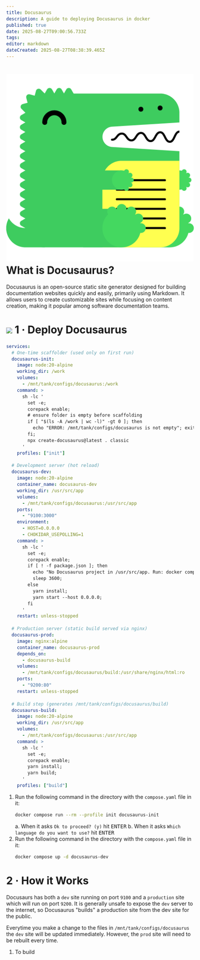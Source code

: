 ```yaml
---
title: Docusaurus
description: A guide to deploying Docusaurus in docker
published: true
date: 2025-08-27T09:00:56.733Z
tags: 
editor: markdown
dateCreated: 2025-08-27T08:38:39.465Z
---
```


# <img src="/docusaurus.png" class="tab-icon"> What is Docusaurus?
Docusaurus is an open-source static site generator designed for building documentation websites quickly and easily, primarily using Markdown. It allows users to create customizable sites while focusing on content creation, making it popular among software documentation teams.

# <img src="/docker.png" class="tab-icon"> 1 · Deploy Docusaurus
```yaml
services:
  # One-time scaffolder (used only on first run)
  docusaurus-init:
    image: node:20-alpine
    working_dir: /work
    volumes:
      - /mnt/tank/configs/docusaurus:/work
    command: >
      sh -lc '
        set -e;
        corepack enable;
        # ensure folder is empty before scaffolding
        if [ "$(ls -A /work | wc -l)" -gt 0 ]; then
          echo "ERROR: /mnt/tank/configs/docusaurus is not empty"; exit 1;
        fi;
        npx create-docusaurus@latest . classic
      '
    profiles: ["init"]

  # Development server (hot reload)
  docusaurus-dev:
    image: node:20-alpine
    container_name: docusaurus-dev
    working_dir: /usr/src/app
    volumes:
      - /mnt/tank/configs/docusaurus:/usr/src/app
    ports:
      - "9100:3000"
    environment:
      - HOST=0.0.0.0
      - CHOKIDAR_USEPOLLING=1
    command: >
      sh -lc '
        set -e;
        corepack enable;
        if [ ! -f package.json ]; then
          echo "No Docusaurus project in /usr/src/app. Run: docker compose run --rm docusaurus-init";
          sleep 3600;
        else
          yarn install;
          yarn start --host 0.0.0.0;
        fi
      '
    restart: unless-stopped

  # Production server (static build served via nginx)
  docusaurus-prod:
    image: nginx:alpine
    container_name: docusaurus-prod
    depends_on:
      - docusaurus-build
    volumes:
      - /mnt/tank/configs/docusaurus/build:/usr/share/nginx/html:ro
    ports:
      - "9200:80"
    restart: unless-stopped

  # Build step (generates /mnt/tank/configs/docusaurus/build)
  docusaurus-build:
    image: node:20-alpine
    working_dir: /usr/src/app
    volumes:
      - /mnt/tank/configs/docusaurus:/usr/src/app
    command: >
      sh -lc '
        set -e;
        corepack enable;
        yarn install;
        yarn build;
      '
    profiles: ["build"]
```
1. Run the following command in the directory with the `compose.yaml` file in it:
    ```bash
    docker compose run --rm --profile init docusaurus-init
    ```
	a.  When it asks `Ok to proceed? (y)` hit <kbd>ENTER</kbd>
  b. When it asks `Which language do you want to use?`  hit <kbd>ENTER</kbd>
1. Run the following command in the directory with the `compose.yaml` file in it:
    ```bash
    docker compose up -d docusaurus-dev
    ```

# 2 · How it Works

Docusaurs has both a `dev` site running on port `9100` and a `production` site which will run on port `9200`. It is generally unsafe to expose the `dev` server to the internet, so Docusaurus "builds" a production site from the dev site for the public.

Everytime you make a change to the files in `/mnt/tank/configs/docusaurus` the `dev` site will be updated immediately. However, the `prod` site will need to be rebuilt every time. 

1. To build